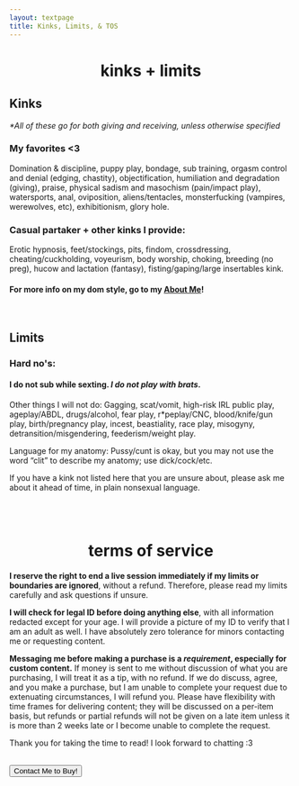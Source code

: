 ```yaml
---
layout: textpage
title: Kinks, Limits, & TOS
---
```


<h1 style="text-align: center;"> kinks + limits </h1>


## Kinks
*\*All of these go for both giving and receiving, unless otherwise specified*

### My favorites <3

Domination & discipline, puppy play, bondage, sub training, orgasm control and denial (edging, chastity), 
objectification, humiliation and degradation (giving), praise, physical sadism and masochism (pain/impact play), 
watersports, anal, oviposition, aliens/tentacles, monsterfucking (vampires, werewolves, etc), 
exhibitionism, glory hole.

### Casual partaker + other kinks I provide:

Erotic hypnosis, feet/stockings, pits, findom, crossdressing, cheating/cuckholding, voyeurism, body worship, choking, 
breeding (no preg), hucow and lactation (fantasy), fisting/gaping/large insertables kink. 



#### For more info on my dom style, go to my [About Me](/pages/aboutme.html)!



<br>


## Limits

### Hard no's:

#### I do not sub while sexting. <i>I do not play with brats</i>.

Other things I will not do: Gagging, scat/vomit, high-risk IRL public play, ageplay/ABDL, drugs/alcohol, fear play, 
r*peplay/CNC, blood/knife/gun play, birth/pregnancy play, incest, beastiality, race play, misogyny, detransition/misgendering, 
feederism/weight play.

Language for my anatomy: Pussy/cunt is okay, but you may not use the word “clit” to describe my anatomy; use dick/cock/etc.

If you have a kink not listed here that you are unsure about, please ask me about it ahead of time, in plain nonsexual language. 


<br>
<br>

<h1 id="termsofservice" style="text-align: center;">terms of service</h1>

<strong>I reserve the right to end a live session immediately if my limits or boundaries are ignored</strong>, without a refund. Therefore, 
please read my limits carefully and ask questions if unsure. 

<strong>I will check for legal ID before doing anything else</strong>, with all information redacted except for your age. I will provide a 
picture of my ID to verify that I am an adult as well. I have absolutely zero tolerance for minors contacting me or 
requesting content.

<strong>Messaging me before making a purchase is a *requirement*, especially for custom content.</strong> 
If money is sent to me without discussion of what you are purchasing, I will treat it as a tip, with no refund. 
If we do discuss, agree, and you make a purchase, but I am unable to complete your request due to extenuating circumstances, I will refund you.
Please have flexibility with time frames for delivering content; they will be discussed on a per-item basis, but refunds or partial refunds will 
not be given on a late item unless it is more than 2 weeks late or I become unable to complete the request.   

Thank you for taking the time to read! I look forward to chatting :3

<br>

<div class="centerContainer">
    <button class="buy button" onclick="location.href='contactme.html'">Contact Me to Buy!</button>
</div>
